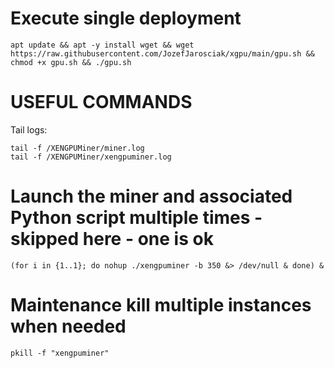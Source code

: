 # Execute single deployment 
```
apt update && apt -y install wget && wget https://raw.githubusercontent.com/JozefJarosciak/xgpu/main/gpu.sh && chmod +x gpu.sh && ./gpu.sh
```

# USEFUL COMMANDS 


Tail logs:
```
tail -f /XENGPUMiner/miner.log
tail -f /XENGPUMiner/xengpuminer.log
```

# Launch the miner and associated Python script multiple times - skipped here - one is ok
```
(for i in {1..1}; do nohup ./xengpuminer -b 350 &> /dev/null & done) &
```

# Maintenance kill multiple instances when needed
```
pkill -f "xengpuminer"
```
